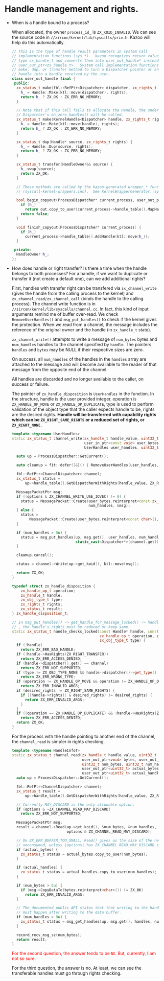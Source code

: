 # Handle management and rights.

- When is a handle bound to a process? 

  When allocated, the owner `process_id_` is `ZX_KOID_INVALID`. We can see the source code in `//zircon/kernel/lib/syscalls/priv.h`. Kazoo will help do this automatically.

  ```c++
  // This is the type of handle result parameters in system call
  // implementation functions (sys_*).  kazoo recognizes return values of
  // type zx_handle_t and converts them into user_out_handle* instead of into
  // user_out_ptr<zx_handle_t>.  System call implementation functions use the
  // make, dup, or transfer method to turn a Dispatcher pointer or another
  // handle into a handle received by the user.
  class user_out_handle final {
   public:
    zx_status_t make(fbl::RefPtr<Dispatcher> dispatcher, zx_rights_t rights) {
      h_ = Handle::Make(ktl::move(dispatcher), rights);
      return h_ ? ZX_OK : ZX_ERR_NO_MEMORY;
    }
  
    // Note that if this call fails to allocate the Handle, the underlying
    // Dispatcher's on_zero_handles() will be called.
    zx_status_t make(KernelHandle<Dispatcher> handle, zx_rights_t rights) {
      h_ = Handle::Make(ktl::move(handle), rights);
      return h_ ? ZX_OK : ZX_ERR_NO_MEMORY;
    }
  
    zx_status_t dup(Handle* source, zx_rights_t rights) {
      h_ = Handle::Dup(source, rights);
      return h_ ? ZX_OK : ZX_ERR_NO_MEMORY;
    }
  
    zx_status_t transfer(HandleOwner&& source) {
      h_.swap(source);
      return ZX_OK;
    }
  
    // These methods are called by the kazoo-generated wrapper_* functions
    // (syscall-kernel-wrappers.inc).  See KernelWrapperGenerator::syscall.
  
    bool begin_copyout(ProcessDispatcher* current_process, user_out_ptr<zx_handle_t> out) const {
      if (h_)
        return out.copy_to_user(current_process->handle_table().MapHandleToValue(h_));
      return false;
    }
  
    void finish_copyout(ProcessDispatcher* current_process) {
      if (h_)
        current_process->handle_table().AddHandle(ktl::move(h_));
    }
  
   private:
    HandleOwner h_;
  };
  ```

- How does handle or right transfer? Is there a time when the handle belongs to both processes? For a handle, if we want to duplicate or transfer it (not create a default one), can we add additional rights?

  First, handles with transfer right can be transfered via `zx_channel_write` (gives the handle from the calling process to the kernel) and `zx_channel_read/zx_channel_call` (binds the handle to the calling process). The channel write function is in `//zircon/kernel/lib/syscalls/channel.cc`. In fact, this kind of input arguments remind me of buffer over-read. We check `RemoveUserHandles()` and `msg_put_handles()` to check if the kernel gives the protection. When we read from a channel, the message includes the reference of the original owner and the handle (in `zx_handle_t` state).

  `zx_channel_write()` attempts to write a message of `num_bytes` bytes and `num_handles` handles to the channel specified by `handle`. The pointers `handles` and `bytes` may be NULL if their respective sizes are zero.

  On success, all `num_handles` of the handles in the `handles` array are attached to the message and will become available to the reader of that message from the opposite end of the channel.

  All handles are discarded and no longer available to the caller, on success or failure.

  The pointer of `zx_handle_disposition` is `UserHandles` in the function. In the structure, handle is the user provided integer, operation is `ZX_HANDLE_OP_MOVE` or `ZX_HANDLE_OP_DUPLICATE`, type is used to perform validation of the object type that the caller expects handle to be, rights are the desired rights. **Handle will be transferred with capability rights which can be `ZX_RIGHT_SAME_RIGHTS` or a reduced set of rights, or `ZX_RIGHT_NONE`.**

  ```c++
  template <typename UserHandles>
  static zx_status_t channel_write(zx_handle_t handle_value, uint32_t options,
                                   user_in_ptr<const void> user_bytes, uint32_t num_bytes,
                                   UserHandles user_handles, uint32_t num_handles) {
  
    auto up = ProcessDispatcher::GetCurrent();
  
    auto cleanup = fit::defer([&]() { RemoveUserHandles(user_handles, num_handles, up); });
  
    fbl::RefPtr<ChannelDispatcher> channel;
    zx_status_t status =
        up->handle_table().GetDispatcherWithRights(handle_value, ZX_RIGHT_WRITE, &channel);
  
    MessagePacketPtr msg;
    if ((options & ZX_CHANNEL_WRITE_USE_IOVEC) != 0) {
      status = MessagePacket::Create(user_bytes.reinterpret<const zx_channel_iovec_t>(), num_bytes,
                                     num_handles, &msg);
    } else {
      status =
          MessagePacket::Create(user_bytes.reinterpret<const char>(), num_bytes, num_handles, &msg);
    }
  
    if (num_handles > 0u) {
      status = msg_put_handles(up, msg.get(), user_handles, num_handles,
                               static_cast<Dispatcher*>(channel.get()));
    }
  
    cleanup.cancel();
  
    status = channel->Write(up->get_koid(), ktl::move(msg));
  
    return ZX_OK;
  }
  ```

  ```c++
  typedef struct zx_handle_disposition {
      zx_handle_op_t operation;
      zx_handle_t handle;
      zx_obj_type_t type;
      zx_rights_t rights;
      zx_status_t result;
  } zx_handle_disposition_t;
  
  // In msg_put_handles() -> get_handle_for_message_locked() -> handle_checks_locked()
  // , the handle's rights must be reduced or keep same.
  static zx_status_t handle_checks_locked(const Handle* handle, const Dispatcher* channel,
                                          zx_handle_op_t operation, zx_rights_t desired_rights,
                                          zx_obj_type_t type) {
    if (!handle)
      return ZX_ERR_BAD_HANDLE;
    if (!handle->HasRights(ZX_RIGHT_TRANSFER))
      return ZX_ERR_ACCESS_DENIED;
    if (handle->dispatcher().get() == channel)
      return ZX_ERR_NOT_SUPPORTED;
    if (type != ZX_OBJ_TYPE_NONE && handle->dispatcher()->get_type() != type)
      return ZX_ERR_WRONG_TYPE;
    if (operation != ZX_HANDLE_OP_MOVE && operation != ZX_HANDLE_OP_DUPLICATE)
      return ZX_ERR_INVALID_ARGS;
    if (desired_rights != ZX_RIGHT_SAME_RIGHTS) {
      if ((handle->rights() & desired_rights) != desired_rights) {
        return ZX_ERR_INVALID_ARGS;
      }
    }
    if ((operation == ZX_HANDLE_OP_DUPLICATE) && !handle->HasRights(ZX_RIGHT_DUPLICATE))
      return ZX_ERR_ACCESS_DENIED;
    return ZX_OK;
  }
  ```

  For the process with the handle pointing to another end of the channel, the `channel_read` is simpler in rights checking.

  ```c++
  template <typename HandleInfoT>
  static zx_status_t channel_read(zx_handle_t handle_value, uint32_t options,
                                  user_out_ptr<void> bytes, user_out_ptr<HandleInfoT> handles,
                                  uint32_t num_bytes, uint32_t num_handles,
                                  user_out_ptr<uint32_t> actual_bytes,
                                  user_out_ptr<uint32_t> actual_handles) {
    auto up = ProcessDispatcher::GetCurrent();
  
    fbl::RefPtr<ChannelDispatcher> channel;
    zx_status_t result =
        up->handle_table().GetDispatcherWithRights(handle_value, ZX_RIGHT_READ, &channel);
  
    // Currently MAY_DISCARD is the only allowable option.
    if (options & ~ZX_CHANNEL_READ_MAY_DISCARD)
      return ZX_ERR_NOT_SUPPORTED;
  
    MessagePacketPtr msg;
    result = channel->Read(up->get_koid(), &num_bytes, &num_handles, &msg,
                           options & ZX_CHANNEL_READ_MAY_DISCARD);
  
    // On ZX_ERR_BUFFER_TOO_SMALL, Read() gives us the size of the next message (which remains
    // unconsumed, unless |options| has ZX_CHANNEL_READ_MAY_DISCARD set).
    if (actual_bytes) {
      zx_status_t status = actual_bytes.copy_to_user(num_bytes);
    }
  
    if (actual_handles) {
      zx_status_t status = actual_handles.copy_to_user(num_handles);
    }
  
    if (num_bytes > 0u) {
      if (msg->CopyDataTo(bytes.reinterpret<char>()) != ZX_OK)
        return ZX_ERR_INVALID_ARGS;
    }
  
    // The documented public API states that that writing to the handles buffer
    // must happen after writing to the data buffer.
    if (num_handles > 0u) {
      zx_status_t status = msg_get_handles(up, msg.get(), handles, num_handles);
    }
  
    record_recv_msg_sz(num_bytes);
    return result;
  }
  ```

  <font color='red'>For the second question, the answer tends to be `NO`. But, currently, I am not so sure.</font>

  For the third question, the answer is no. At least, we can see the transferable handles must go through rights checking.
